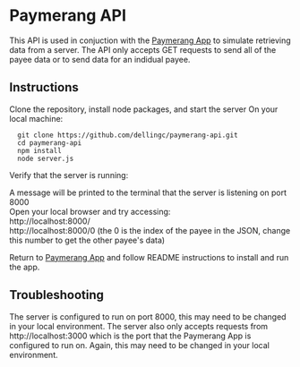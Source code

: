 # Paymerang API

This API is used in conjuction with the [Paymerang App](https://github.com/dellingc/paymerang-app) to simulate retrieving data from a server. The API only accepts GET requests to send all of the payee data or to send data for an indidual payee.

## Instructions
Clone the repository, install node packages, and start the server
On your local machine:
```
  git clone https://github.com/dellingc/paymerang-api.git
  cd paymerang-api
  npm install
  node server.js
```

Verify that the server is running:

A message will be printed to the terminal that the server is listening on port 8000  
Open your local browser and try accessing:  
    http://localhost:8000/  
    http://localhost:8000/0 (the 0 is the index of the payee in the JSON, change this number to get the other payee's data)
    
Return to [Paymerang App](https://github.com/dellingc/paymerang-app) and follow README instructions to install and run the app.


## Troubleshooting
The server is configured to run on port 8000, this may need to be changed in your local environment. The server also only accepts requests from http://localhost:3000 which is the port that the Paymerang App is configured to run on. Again, this may need to be changed in your local environment.
